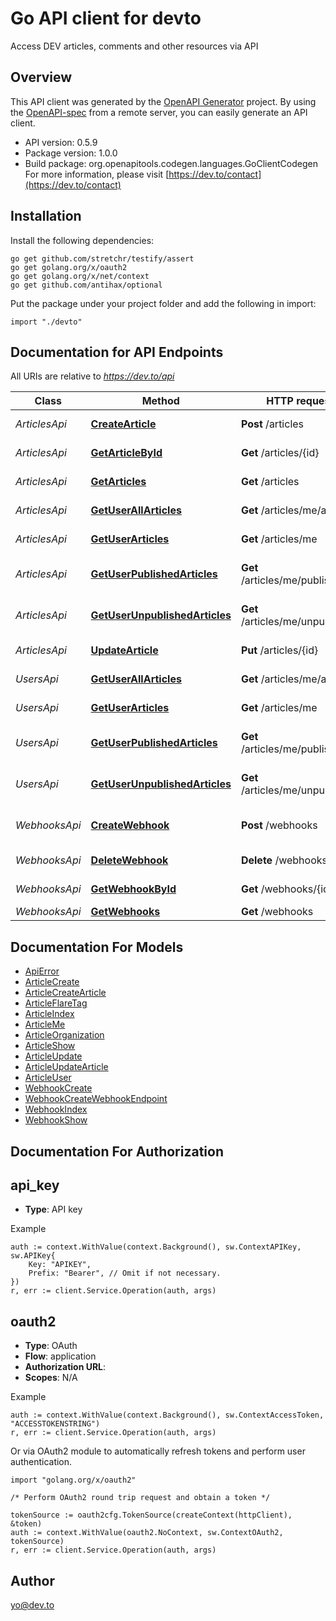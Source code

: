# Go API client for devto

Access DEV articles, comments and other resources via API

## Overview
This API client was generated by the [OpenAPI Generator](https://openapi-generator.tech) project.  By using the [OpenAPI-spec](https://www.openapis.org/) from a remote server, you can easily generate an API client.

- API version: 0.5.9
- Package version: 1.0.0
- Build package: org.openapitools.codegen.languages.GoClientCodegen
For more information, please visit [https://dev.to/contact](https://dev.to/contact)

## Installation

Install the following dependencies:

```shell
go get github.com/stretchr/testify/assert
go get golang.org/x/oauth2
go get golang.org/x/net/context
go get github.com/antihax/optional
```

Put the package under your project folder and add the following in import:

```golang
import "./devto"
```

## Documentation for API Endpoints

All URIs are relative to *https://dev.to/api*

Class | Method | HTTP request | Description
------------ | ------------- | ------------- | -------------
*ArticlesApi* | [**CreateArticle**](docs/ArticlesApi.md#createarticle) | **Post** /articles | Create a new article
*ArticlesApi* | [**GetArticleById**](docs/ArticlesApi.md#getarticlebyid) | **Get** /articles/{id} | A published article
*ArticlesApi* | [**GetArticles**](docs/ArticlesApi.md#getarticles) | **Get** /articles | Published articles
*ArticlesApi* | [**GetUserAllArticles**](docs/ArticlesApi.md#getuserallarticles) | **Get** /articles/me/all | User&#39;s all articles
*ArticlesApi* | [**GetUserArticles**](docs/ArticlesApi.md#getuserarticles) | **Get** /articles/me | User&#39;s articles
*ArticlesApi* | [**GetUserPublishedArticles**](docs/ArticlesApi.md#getuserpublishedarticles) | **Get** /articles/me/published | User&#39;s published articles
*ArticlesApi* | [**GetUserUnpublishedArticles**](docs/ArticlesApi.md#getuserunpublishedarticles) | **Get** /articles/me/unpublished | User&#39;s unpublished articles
*ArticlesApi* | [**UpdateArticle**](docs/ArticlesApi.md#updatearticle) | **Put** /articles/{id} | Update an article
*UsersApi* | [**GetUserAllArticles**](docs/UsersApi.md#getuserallarticles) | **Get** /articles/me/all | User&#39;s all articles
*UsersApi* | [**GetUserArticles**](docs/UsersApi.md#getuserarticles) | **Get** /articles/me | User&#39;s articles
*UsersApi* | [**GetUserPublishedArticles**](docs/UsersApi.md#getuserpublishedarticles) | **Get** /articles/me/published | User&#39;s published articles
*UsersApi* | [**GetUserUnpublishedArticles**](docs/UsersApi.md#getuserunpublishedarticles) | **Get** /articles/me/unpublished | User&#39;s unpublished articles
*WebhooksApi* | [**CreateWebhook**](docs/WebhooksApi.md#createwebhook) | **Post** /webhooks | Create a new webhook
*WebhooksApi* | [**DeleteWebhook**](docs/WebhooksApi.md#deletewebhook) | **Delete** /webhooks/{id} | A webhook endpoint
*WebhooksApi* | [**GetWebhookById**](docs/WebhooksApi.md#getwebhookbyid) | **Get** /webhooks/{id} | A webhook endpoint
*WebhooksApi* | [**GetWebhooks**](docs/WebhooksApi.md#getwebhooks) | **Get** /webhooks | Webhooks


## Documentation For Models

 - [ApiError](docs/ApiError.md)
 - [ArticleCreate](docs/ArticleCreate.md)
 - [ArticleCreateArticle](docs/ArticleCreateArticle.md)
 - [ArticleFlareTag](docs/ArticleFlareTag.md)
 - [ArticleIndex](docs/ArticleIndex.md)
 - [ArticleMe](docs/ArticleMe.md)
 - [ArticleOrganization](docs/ArticleOrganization.md)
 - [ArticleShow](docs/ArticleShow.md)
 - [ArticleUpdate](docs/ArticleUpdate.md)
 - [ArticleUpdateArticle](docs/ArticleUpdateArticle.md)
 - [ArticleUser](docs/ArticleUser.md)
 - [WebhookCreate](docs/WebhookCreate.md)
 - [WebhookCreateWebhookEndpoint](docs/WebhookCreateWebhookEndpoint.md)
 - [WebhookIndex](docs/WebhookIndex.md)
 - [WebhookShow](docs/WebhookShow.md)


## Documentation For Authorization



## api_key

- **Type**: API key

Example

```golang
auth := context.WithValue(context.Background(), sw.ContextAPIKey, sw.APIKey{
    Key: "APIKEY",
    Prefix: "Bearer", // Omit if not necessary.
})
r, err := client.Service.Operation(auth, args)
```


## oauth2


- **Type**: OAuth
- **Flow**: application
- **Authorization URL**: 
- **Scopes**: N/A

Example

```golang
auth := context.WithValue(context.Background(), sw.ContextAccessToken, "ACCESSTOKENSTRING")
r, err := client.Service.Operation(auth, args)
```

Or via OAuth2 module to automatically refresh tokens and perform user authentication.

```golang
import "golang.org/x/oauth2"

/* Perform OAuth2 round trip request and obtain a token */

tokenSource := oauth2cfg.TokenSource(createContext(httpClient), &token)
auth := context.WithValue(oauth2.NoContext, sw.ContextOAuth2, tokenSource)
r, err := client.Service.Operation(auth, args)
```


## Author

yo@dev.to

